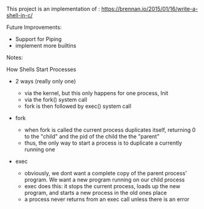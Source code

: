 This project is an implementation of : https://brennan.io/2015/01/16/write-a-shell-in-c/


Future Improvements:
- Support for Piping
- implement more builtins

Notes: 

How Shells Start Processes
- 2 ways (really only one)
    - via the kernel, but this only happens for one process, Init
    - via the fork() system call
    - fork is then followed by exec() system call

- fork
    - when fork is called the current process duplicates itself, returning 0 to the "child" and the pid of the child the the "parent"
    - thus, the only way to start a process is to duplicate a currently running one

- exec
    - obviously, we dont want a complete copy of the parent process' program. We want a new program running on our child process
    - exec does this: it stops the current process, loads up the new program, and starts a new process in the old ones place
    - a process never returns from an exec call unless there is an error